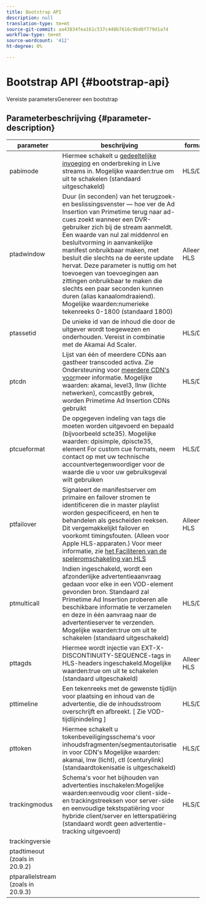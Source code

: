 ```yaml
---
title: Bootstrap API
description: null
translation-type: tm+mt
source-git-commit: aa43834fea161c537c448b7616c9bd8f779d1a74
workflow-type: tm+mt
source-wordcount: '412'
ht-degree: 0%

---
```



# Bootstrap API {#bootstrap-api}

Vereiste parametersGenereer een bootstrap

## Parameterbeschrijving {#parameter-description}

| parameter | beschrijving | formaten |
|---|---|---|
| pabimode | Hiermee schakelt u [gedeeltelijke invoeging](ad-insertion-live-linear-stream.md#partial-ad-break-support) en onderbreking in Live streams in. Mogelijke waarden:true om uit te schakelen (standaard uitgeschakeld) | HLS/DASH |
| ptadwindow | Duur (in seconden) van het terugzoek- en beslissingsvenster — hoe ver de Ad Insertion van Primetime terug naar ad-cues zoekt wanneer een DVR-gebruiker zich bij de stream aanmeldt. Een waarde van nul zal middenrol en besluitvorming in aanvankelijke manifest onbruikbaar maken, met besluit die slechts na de eerste update hervat. Deze parameter is nuttig om het toevoegen van toevoegingen aan zittingen onbruikbaar te maken die slechts een paar seconden kunnen duren (alias kanaalomdraaiend). Mogelijke waarden:numerieke tekenreeks 0-1800 (standaard 1800) | Alleen HLS |
| ptassetid | De unieke id van de inhoud die door de uitgever wordt toegewezen en onderhouden.  Vereist in combinatie met de Akamai Ad Scaler. | HLS/DASH |
| ptcdn | Lijst van één of meerdere CDNs aan gastheer transcoded activa. Zie Ondersteuning voor [meerdere CDN&#39;s voor](multi-cdn-support.md)meer informatie. Mogelijke waarden: akamai, level3, llnw (lichte netwerken), comcastBy gebrek, worden Primetime Ad Insertion CDNs gebruikt | HLS/DASH |
| ptcueformat | De opgegeven indeling van tags die moeten worden uitgevoerd en bepaald (bijvoorbeeld scte35). Mogelijke waarden: dpisimple, dpiscte35, element For custom cue formats, neem contact op met uw technische accountvertegenwoordiger voor de waarde die u voor uw gebruiksgeval wilt gebruiken | HLS/DASH |
| ptfailover | Signaleert de manifestserver om primaire en failover stromen te identificeren die in master playlist worden gespecificeerd, en hen te behandelen als gescheiden reeksen. Dit vergemakkelijkt failover en voorkomt timingsfouten. (Alleen voor Apple HLS-apparaten.) Voor meer informatie, zie [het Faciliteren van de speleromschakeling van HLS](hls-switching-to-failover.md) | Alleen HLS |
| ptmulticall | Indien ingeschakeld, wordt een afzonderlijke advertentieaanvraag gedaan voor elke in een VOD-element gevonden bron.  Standaard zal Primetime Ad Insertion proberen alle beschikbare informatie te verzamelen en deze in één aanvraag naar de advertentieserver te verzenden. Mogelijke waarden:true om uit te schakelen (standaard uitgeschakeld) | HLS/DASH |
| pttagds | Hiermee wordt injectie van EXT-X-DISCONTINUITY-SEQUENCE-tags in HLS-headers ingeschakeld.Mogelijke waarden:true om uit te schakelen (standaard uitgeschakeld) | Alleen HLS |
| pttimeline | Een tekenreeks met de gewenste tijdlijn voor plaatsing en inhoud van de advertentie, die de inhoudsstroom overschrijft en afbreekt. [ Zie VOD-tijdlijnindeling ] | HLS/DASH |
| pttoken | Hiermee schakelt u tokenbeveiligingsschema&#39;s voor inhoudsfragmenten/segmentautorisatie in voor CDN&#39;s Mogelijke waarden: akamai, lnw (licht), ctl (centurylink) (standaardtokenisatie is uitgeschakeld) | HLS/DASH |
| trackingmodus | Schema&#39;s voor het bijhouden van advertenties inschakelen:Mogelijke waarden:eenvoudig voor client-side- en trackingstreeksen voor server-side en eenvoudige tekstspatiëring voor hybride client/server en letterspatiëring (standaard wordt geen advertentie-tracking uitgevoerd) | HLS/DASH |
| trackingversie |  |  |
| ptadtimeout (zoals in 20.9.2) |  |  |
| ptparallelstream (zoals in 20.9.3) |  |  |

